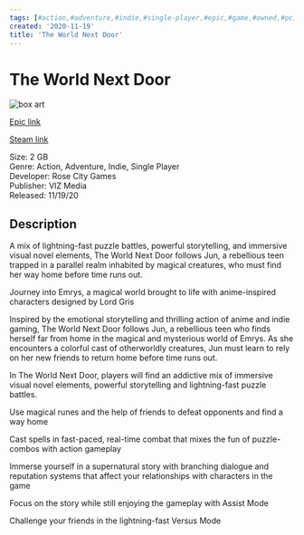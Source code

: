 ```yaml
---
tags: [#action,#adventure,#indie,#single-player,#epic,#game,#owned,#pc]
created: '2020-11-19'
title: 'The World Next Door'
---
```

# The World Next Door

![box art](https://cdn1.epicgames.com/b258cb25f6cc4031914256c2d42b2188/offer/EGS_TheWorldNextDoor_RoseCityGames_S1-2560x1440-3ff0e0f1f17c0e0875167f9f7be590c9.jpg?h=270&amp;resize=1&amp;w=480)

[Epic link](https://www.epicgames.com/store/en-US/p/the-world-next-door)

[Steam link](https://store.steampowered.com/app/755470/The_World_Next_Door/?snr=1_7_7_151_150_1)

Size: 2 GB  
Genre: Action, Adventure, Indie, Single Player  
Developer: Rose City Games  
Publisher: VIZ Media  
Released: 11/19/20  

## Description

A mix of lightning-fast puzzle battles, powerful storytelling, and immersive visual novel elements, The World Next Door follows Jun, a rebellious teen trapped in a parallel realm inhabited by magical creatures, who must find her way home before time runs out.

Journey into Emrys, a magical world brought to life with anime-inspired characters designed by Lord Gris

Inspired by the emotional storytelling and thrilling action of anime and indie gaming, The World Next Door follows Jun, a rebellious teen who finds herself far from home in the magical and mysterious world of Emrys. As she encounters a colorful cast of otherworldly creatures, Jun must learn to rely on her new friends to return home before time runs out.

In The World Next Door, players will find an addictive mix of immersive visual novel elements, powerful storytelling and lightning-fast puzzle battles.

Use magical runes and the help of friends to defeat opponents and find a way home

Cast spells in fast-paced, real-time combat that mixes the fun of puzzle-combos with action gameplay

Immerse yourself in a supernatural story with branching dialogue and reputation systems that affect your relationships with characters in the game

Focus on the story while still enjoying the gameplay with Assist Mode

Challenge your friends in the lightning-fast Versus Mode
